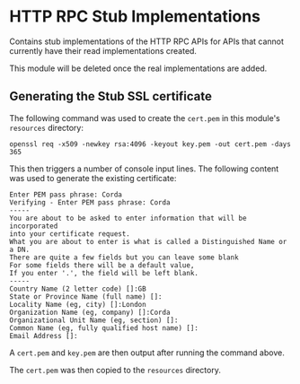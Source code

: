 # HTTP RPC Stub Implementations

Contains stub implementations of the HTTP RPC APIs for APIs that cannot currently have their read implementations created.

This module will be deleted once the real implementations are added.

## Generating the Stub SSL certificate

The following command was used to create the `cert.pem` in this module's `resources` directory:

```shell
openssl req -x509 -newkey rsa:4096 -keyout key.pem -out cert.pem -days 365
```

This then triggers a number of console input lines. The following content was used to generate the existing certificate:

```shell
Enter PEM pass phrase: Corda
Verifying - Enter PEM pass phrase: Corda
-----
You are about to be asked to enter information that will be incorporated
into your certificate request.
What you are about to enter is what is called a Distinguished Name or a DN.
There are quite a few fields but you can leave some blank
For some fields there will be a default value,
If you enter '.', the field will be left blank.
-----
Country Name (2 letter code) []:GB
State or Province Name (full name) []:
Locality Name (eg, city) []:London
Organization Name (eg, company) []:Corda
Organizational Unit Name (eg, section) []:
Common Name (eg, fully qualified host name) []:
Email Address []:
```

A `cert.pem` and `key.pem` are then output after running the command above.

The `cert.pem` was then copied to the `resources` directory.